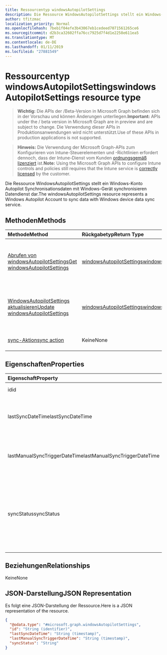 ```yaml
---
title: Ressourcentyp windowsAutopilotSettings
description: Die Ressource WindowsAutopilotSettings stellt ein Windows-Konto Autopilot Synchronisationsdaten mit Windows-Gerät synchronisieren Datendienst dar.
author: tfitzmac
localization_priority: Normal
ms.openlocfilehash: 7beb1f04efe3b43067eb1cedeed7071561265ce6
ms.sourcegitcommit: d2b3ca32602ffa76cc7925d7f4d1e2258e611ea5
ms.translationtype: MT
ms.contentlocale: de-DE
ms.lasthandoff: 01/11/2019
ms.locfileid: "27881549"
---
```

# <a name="windowsautopilotsettings-resource-type"></a><span data-ttu-id="9a998-103">Ressourcentyp windowsAutopilotSettings</span><span class="sxs-lookup"><span data-stu-id="9a998-103">windowsAutopilotSettings resource type</span></span>

> <span data-ttu-id="9a998-104">**Wichtig:** Die APIs der /Beta-Version in Microsoft Graph befinden sich in der Vorschau und können Änderungen unterliegen.</span><span class="sxs-lookup"><span data-stu-id="9a998-104">**Important:** APIs under the / beta version in Microsoft Graph are in preview and are subject to change.</span></span> <span data-ttu-id="9a998-105">Die Verwendung dieser APIs in Produktionsanwendungen wird nicht unterstützt.</span><span class="sxs-lookup"><span data-stu-id="9a998-105">Use of these APIs in production applications is not supported.</span></span>

> <span data-ttu-id="9a998-106">**Hinweis:** Die Verwendung der Microsoft Graph-APIs zum Konfigurieren von Intune-Steuerelementen und -Richtlinien erfordert dennoch, dass der Intune-Dienst vom Kunden [ordnungsgemäß lizenziert](https://go.microsoft.com/fwlink/?linkid=839381) ist.</span><span class="sxs-lookup"><span data-stu-id="9a998-106">**Note:** Using the Microsoft Graph APIs to configure Intune controls and policies still requires that the Intune service is [correctly licensed](https://go.microsoft.com/fwlink/?linkid=839381) by the customer.</span></span>

<span data-ttu-id="9a998-107">Die Ressource WindowsAutopilotSettings stellt ein Windows-Konto Autopilot Synchronisationsdaten mit Windows-Gerät synchronisieren Datendienst dar.</span><span class="sxs-lookup"><span data-stu-id="9a998-107">The windowsAutopilotSettings resource represents a Windows Autopilot Account to sync data with Windows device data sync service.</span></span>
## <a name="methods"></a><span data-ttu-id="9a998-108">Methoden</span><span class="sxs-lookup"><span data-stu-id="9a998-108">Methods</span></span>
|<span data-ttu-id="9a998-109">Methode</span><span class="sxs-lookup"><span data-stu-id="9a998-109">Method</span></span>|<span data-ttu-id="9a998-110">Rückgabetyp</span><span class="sxs-lookup"><span data-stu-id="9a998-110">Return Type</span></span>|<span data-ttu-id="9a998-111">Beschreibung</span><span class="sxs-lookup"><span data-stu-id="9a998-111">Description</span></span>|
|:---|:---|:---|
|[<span data-ttu-id="9a998-112">Abrufen von windowsAutopilotSettings</span><span class="sxs-lookup"><span data-stu-id="9a998-112">Get windowsAutopilotSettings</span></span>](../api/intune-enrollment-windowsautopilotsettings-get.md)|[<span data-ttu-id="9a998-113">windowsAutopilotSettings</span><span class="sxs-lookup"><span data-stu-id="9a998-113">windowsAutopilotSettings</span></span>](../resources/intune-enrollment-windowsautopilotsettings.md)|<span data-ttu-id="9a998-114">Lesen Sie Eigenschaften und Beziehungen des [WindowsAutopilotSettings](../resources/intune-enrollment-windowsautopilotsettings.md) -Objekts.</span><span class="sxs-lookup"><span data-stu-id="9a998-114">Read properties and relationships of the [windowsAutopilotSettings](../resources/intune-enrollment-windowsautopilotsettings.md) object.</span></span>|
|[<span data-ttu-id="9a998-115">WindowsAutopilotSettings aktualisieren</span><span class="sxs-lookup"><span data-stu-id="9a998-115">Update windowsAutopilotSettings</span></span>](../api/intune-enrollment-windowsautopilotsettings-update.md)|[<span data-ttu-id="9a998-116">windowsAutopilotSettings</span><span class="sxs-lookup"><span data-stu-id="9a998-116">windowsAutopilotSettings</span></span>](../resources/intune-enrollment-windowsautopilotsettings.md)|<span data-ttu-id="9a998-117">Aktualisieren Sie die Eigenschaften eines [WindowsAutopilotSettings](../resources/intune-enrollment-windowsautopilotsettings.md) -Objekts.</span><span class="sxs-lookup"><span data-stu-id="9a998-117">Update the properties of a [windowsAutopilotSettings](../resources/intune-enrollment-windowsautopilotsettings.md) object.</span></span>|
|[<span data-ttu-id="9a998-118">sync-Aktion</span><span class="sxs-lookup"><span data-stu-id="9a998-118">sync action</span></span>](../api/intune-enrollment-windowsautopilotsettings-sync.md)|<span data-ttu-id="9a998-119">Keine</span><span class="sxs-lookup"><span data-stu-id="9a998-119">None</span></span>|<span data-ttu-id="9a998-120">Noch nicht dokumentiert</span><span class="sxs-lookup"><span data-stu-id="9a998-120">Not yet documented</span></span>|

## <a name="properties"></a><span data-ttu-id="9a998-121">Eigenschaften</span><span class="sxs-lookup"><span data-stu-id="9a998-121">Properties</span></span>
|<span data-ttu-id="9a998-122">Eigenschaft</span><span class="sxs-lookup"><span data-stu-id="9a998-122">Property</span></span>|<span data-ttu-id="9a998-123">Typ</span><span class="sxs-lookup"><span data-stu-id="9a998-123">Type</span></span>|<span data-ttu-id="9a998-124">Beschreibung</span><span class="sxs-lookup"><span data-stu-id="9a998-124">Description</span></span>|
|:---|:---|:---|
|<span data-ttu-id="9a998-125">id</span><span class="sxs-lookup"><span data-stu-id="9a998-125">id</span></span>|<span data-ttu-id="9a998-126">String</span><span class="sxs-lookup"><span data-stu-id="9a998-126">String</span></span>|<span data-ttu-id="9a998-127">GUID des Objekts</span><span class="sxs-lookup"><span data-stu-id="9a998-127">The GUID for the object</span></span>|
|<span data-ttu-id="9a998-128">lastSyncDateTime</span><span class="sxs-lookup"><span data-stu-id="9a998-128">lastSyncDateTime</span></span>|<span data-ttu-id="9a998-129">DateTimeOffset</span><span class="sxs-lookup"><span data-stu-id="9a998-129">DateTimeOffset</span></span>|<span data-ttu-id="9a998-130">Zuletzt Daten synchronisieren Datum-Uhrzeit mit DDS-Dienst.</span><span class="sxs-lookup"><span data-stu-id="9a998-130">Last data sync date time with DDS service.</span></span>|
|<span data-ttu-id="9a998-131">lastManualSyncTriggerDateTime</span><span class="sxs-lookup"><span data-stu-id="9a998-131">lastManualSyncTriggerDateTime</span></span>|<span data-ttu-id="9a998-132">DateTimeOffset</span><span class="sxs-lookup"><span data-stu-id="9a998-132">DateTimeOffset</span></span>|<span data-ttu-id="9a998-133">Zuletzt Daten synchronisieren Datum-Uhrzeit mit DDS-Dienst.</span><span class="sxs-lookup"><span data-stu-id="9a998-133">Last data sync date time with DDS service.</span></span>|
|<span data-ttu-id="9a998-134">syncStatus</span><span class="sxs-lookup"><span data-stu-id="9a998-134">syncStatus</span></span>|[<span data-ttu-id="9a998-135">windowsAutopilotSyncStatus</span><span class="sxs-lookup"><span data-stu-id="9a998-135">windowsAutopilotSyncStatus</span></span>](../resources/intune-enrollment-windowsautopilotsyncstatus.md)|<span data-ttu-id="9a998-136">Gibt den Status der Synchronisierung mit Gerät Daten Synchronisierungsdiensts (DDS).</span><span class="sxs-lookup"><span data-stu-id="9a998-136">Indicates the status of sync with Device data sync (DDS) service.</span></span> <span data-ttu-id="9a998-137">Mögliche Werte: `unknown`, `inProgress`, `completed`, `failed`.</span><span class="sxs-lookup"><span data-stu-id="9a998-137">Possible values are: `unknown`, `inProgress`, `completed`, `failed`.</span></span>|

## <a name="relationships"></a><span data-ttu-id="9a998-138">Beziehungen</span><span class="sxs-lookup"><span data-stu-id="9a998-138">Relationships</span></span>
<span data-ttu-id="9a998-139">Keine</span><span class="sxs-lookup"><span data-stu-id="9a998-139">None</span></span>
## <a name="json-representation"></a><span data-ttu-id="9a998-140">JSON-Darstellung</span><span class="sxs-lookup"><span data-stu-id="9a998-140">JSON Representation</span></span>
<span data-ttu-id="9a998-141">Es folgt eine JSON-Darstellung der Ressource.</span><span class="sxs-lookup"><span data-stu-id="9a998-141">Here is a JSON representation of the resource.</span></span>
<!-- {
  "blockType": "resource",
  "keyProperty": "id",
  "@odata.type": "microsoft.graph.windowsAutopilotSettings"
}
-->
``` json
{
  "@odata.type": "#microsoft.graph.windowsAutopilotSettings",
  "id": "String (identifier)",
  "lastSyncDateTime": "String (timestamp)",
  "lastManualSyncTriggerDateTime": "String (timestamp)",
  "syncStatus": "String"
}
```





